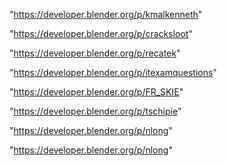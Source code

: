 "https://developer.blender.org/p/kmalkenneth"

"https://developer.blender.org/p/cracksloot"

"https://developer.blender.org/p/recatek"

"https://developer.blender.org/p/itexamquestions"

"https://developer.blender.org/p/FR_SKIE"

"https://developer.blender.org/p/tschipie"

"https://developer.blender.org/p/nlong"

 
"https://developer.blender.org/p/nlong"


 
